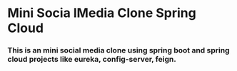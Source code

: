 # Mini Socia lMedia Clone Spring Cloud
### This is an mini social media clone using spring boot and spring cloud projects like eureka, config-server, feign.

